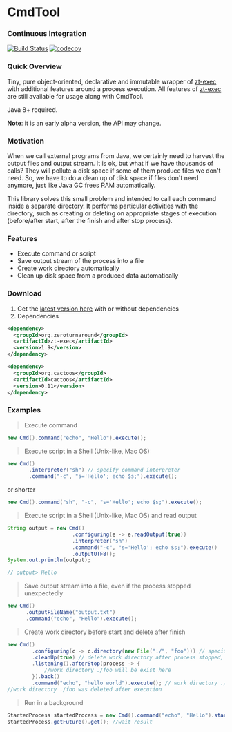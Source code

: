 # CmdTool 
### Continuous Integration
[![Build Status](https://travis-ci.org/alekseysotnikov/CmdTool.svg?branch=master)](https://travis-ci.org/alekseysotnikov/CmdTool) [![codecov](https://codecov.io/gh/alekseysotnikov/CmdTool/branch/master/graph/badge.svg)](https://codecov.io/gh/alekseysotnikov/CmdTool)

### Quick Overview
Tiny, pure object-oriented, declarative and immutable wrapper of [zt-exec](https://github.com/zeroturnaround/zt-exec) with additional features around a process execution. All features of [zt-exec](https://github.com/zeroturnaround/zt-exec) are still available for usage along with CmdTool.

Java 8+ required.

**Note**: it is an early alpha version, the API may change.

### Motivation
When we call external programs from Java, we certainly need to harvest the output files and output stream. It is ok, but what if we have thousands of calls? They will pollute a disk space if some of them produce files we don't need. 
So, we have to do a clean up of disk space if files don't need anymore, just like Java GC frees RAM automatically.

This library solves this small problem and intended to call each command inside a separate directory. It performs particular activities with the directory, such as creating or deleting on appropriate stages of execution (before/after start, after the finish and after stop process). 

### Features
- Execute command or script
- Save output stream of the process into a file
- Create work directory automatically
- Clean up disk space from a produced data automatically

### Download
1. Get the [latest version here](https://github.com/alekseysotnikov/CmdTool/releases) with or without dependencies
2. Dependencies
````xml
<dependency>
  <groupId>org.zeroturnaround</groupId>
  <artifactId>zt-exec</artifactId>
  <version>1.9</version>
</dependency>

<dependency>
  <groupId>org.cactoos</groupId>
  <artifactId>cactoos</artifactId>
  <version>0.11</version>
</dependency>
````
### Examples
> Execute command
````java
new Cmd().command("echo", "Hello").execute();
````
> Execute script in a Shell (Unix-like, Mac OS)
````java
new Cmd()
       .interpreter("sh") // specify command interpreter
       .command("-c", "s='Hello'; echo $s;").execute();
````
or shorter
````java
new Cmd().command("sh", "-c", "s='Hello'; echo $s;").execute();
````
> Execute script in a Shell (Unix-like, Mac OS) and read output 
````java
String output = new Cmd()
                     .configuring(e -> e.readOutput(true))
                     .interpreter("sh")
                     .command("-c", "s='Hello'; echo $s;").execute()
                     .outputUTF8();
System.out.println(output);

// output> Hello
````
> Save output stream into a file, even if the process stopped unexpectedly
```java
new Cmd()
      .outputFileName("output.txt")
      .command("echo", "Hello").execute();
````
> Create work directory before start and delete after finish
````java
new Cmd()
        .configuring(c -> c.directory(new File("./", "foo"))) // specify work directory ./foo
        .cleanUp(true) // delete work directory after process stopped, only if the directory will be created during the execution
        .listening().afterStop(process -> {
            //work directory ./foo will be exist here
        }).back()
        .command("echo", "hello world").execute(); // work directory ./foo will be created automatically
//work directory ./foo was deleted after execution
````
> Run in a background
````java
StartedProcess startedProcess = new Cmd().command("echo", "Hello").start();
startedProcess.getFuture().get(); //wait result
````

